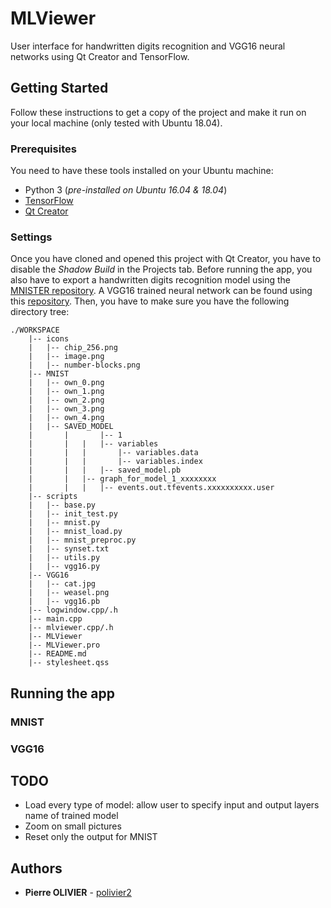 # MLViewer

User interface for handwritten digits recognition and VGG16 neural networks using Qt Creator and TensorFlow.

## Getting Started

Follow these instructions to get a copy of the project and make it run on your local machine (only tested with Ubuntu 18.04). 

### Prerequisites

You need to have these tools installed on your Ubuntu machine:

* Python 3 (*pre-installed on Ubuntu 16.04 & 18.04*)
* [TensorFlow](http://www.tensorflow.org/install/install_linux) 
* [Qt Creator](http://doc.qt.io/qt-5/linux.html)

### Settings

Once you have cloned and opened this project with Qt Creator, you have to disable the *Shadow Build* in the Projects tab. Before running the app, you also have to export a handwritten digits recognition model using the [MNISTER repository](https://github.com/polivier2/MNISTER). A VGG16 trained neural network can be found using this [repository](https://github.com/ry/tensorflow-vgg16). Then, you have to make sure you have the following directory tree:

```
./WORKSPACE
	|-- icons
	|	|-- chip_256.png
	|	|-- image.png
	|	|-- number-blocks.png
	|-- MNIST
	|	|-- own_0.png
	|	|-- own_1.png
	|	|-- own_2.png
	|	|-- own_3.png
	|	|-- own_4.png
	|	|-- SAVED_MODEL
	|   	|     	|-- 1
	|   	|	|   |-- variables
	|   	|	|	    |-- variables.data
	|   	|	|	    |-- variables.index
	|   	|	|   |-- saved_model.pb
	|   	|	|-- graph_for_model_1_xxxxxxxx
	|   	|	|   |-- events.out.tfevents.xxxxxxxxxx.user
	|-- scripts
	|	|-- base.py
	|	|-- init_test.py
	|	|-- mnist.py
	|	|-- mnist_load.py
	|	|-- mnist_preproc.py
	|	|-- synset.txt
	|	|-- utils.py
	|	|-- vgg16.py
	|-- VGG16
	|	|-- cat.jpg
	|	|-- weasel.png
	|	|-- vgg16.pb
	|-- logwindow.cpp/.h
	|-- main.cpp
	|-- mlviewer.cpp/.h
	|-- MLViewer
	|-- MLViewer.pro
	|-- README.md
	|-- stylesheet.qss	
```

## Running the app

### MNIST

### VGG16


## TODO

- Load every type of model: allow user to specify input and output layers name of trained model
- Zoom on small pictures
- Reset only the output for MNIST 

## Authors

* **Pierre OLIVIER** - [polivier2](https://github.com/polivier2)
